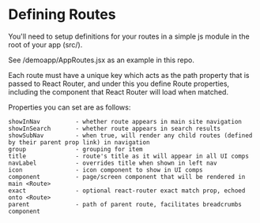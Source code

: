 # Defining Routes

You'll need to setup definitions for your routes in a simple js module in the root of your app (src/).

See /demoapp/AppRoutes.jsx as an example in this repo.

Each route must have a unique key which acts as the path property that is passed to React Router, and 
under this you define Route properties, including the component that React Router will load when matched.

Properties you can set are as follows:

```
showInNav          - whether route appears in main site navigation
showInSearch       - whether route appears in search results
showSubNav         - when true, will render any child routes (defined by their parent prop link) in navigation
group              - grouping for item
title              - route's title as it will appear in all UI comps
navLabel           - overrides title when shown in left nav
icon               - icon component to show in UI comps
component          - page/screen component that will be rendered in main <Route>
exact              - optional react-router exact match prop, echoed onto <Route>
parent             - path of parent route, facilitates breadcrumbs component
```
